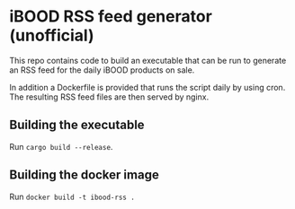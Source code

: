 # iBOOD RSS feed generator (unofficial)

This repo contains code to build an executable that can be run to generate an RSS feed for the daily iBOOD products on sale.

In addition a Dockerfile is provided that runs the script daily by using cron. The resulting RSS feed files are then served by nginx.

## Building the executable

Run `cargo build --release`.

## Building the docker image

Run `docker build -t ibood-rss .`
